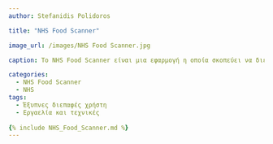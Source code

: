 ```yaml
---
author: Stefanidis Polidoros

title: "NHS Food Scanner"

image_url: /images/NHS Food Scanner.jpg

caption: Το NHS Food Scanner είναι μια εφαρμογή η οποία σκοπεύει να διευκολύνει τον άνθρωπο στον υπολογισμό των μακροθρεπτικών των τροφών. Λειτουργεί με scanner και χρησιμοποιεί το barcode του προϊόντος.

categories:
  - NHS Food Scanner
  - NHS
tags:
  - Έξυπνες διεπαφές χρήστη
  - Εργαελία και τεχνικές
  
{% include NHS_Food_Scanner.md %}
---
```

